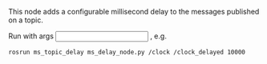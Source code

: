This node adds a configurable millisecond delay to the messages published on a topic. 

Run with args <input topic> <output topic> <ms delay>, e.g.

```
rosrun ms_topic_delay ms_delay_node.py /clock /clock_delayed 10000
```